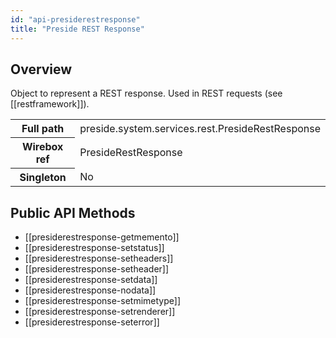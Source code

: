 ```yaml
---
id: "api-presiderestresponse"
title: "Preside REST Response"
---
```



## Overview




Object to represent a REST response. Used in REST requests (see [[restframework]]).<div class="table-responsive"><table class="table table-condensed"><tr><th>Full path</th><td>preside.system.services.rest.PresideRestResponse</td></tr><tr><th>Wirebox ref</th><td>PresideRestResponse</td></tr><tr><th>Singleton</th><td>No</td></tr></table></div>

## Public API Methods

* [[presiderestresponse-getmemento]]
* [[presiderestresponse-setstatus]]
* [[presiderestresponse-setheaders]]
* [[presiderestresponse-setheader]]
* [[presiderestresponse-setdata]]
* [[presiderestresponse-nodata]]
* [[presiderestresponse-setmimetype]]
* [[presiderestresponse-setrenderer]]
* [[presiderestresponse-seterror]]